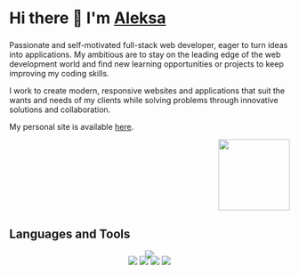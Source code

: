 # Hi there 👋 I'm [Aleksa](https://aleksa.codes)

###

Passionate and self-motivated full-stack web developer, eager to turn ideas into applications. My ambitious are to stay on the leading edge of the web development world and find new learning opportunities or projects to keep improving my coding skills.

I work to create modern, responsive websites and applications that suit the wants and needs of my clients while solving problems through innovative solutions and collaboration.

My personal site is available [here](https://aleksa.codes).

<div align="right">
  <img src="https://vignette.wikia.nocookie.net/world-fighters/images/4/46/Bmo-0.png" width="128" height="128" />
</div>

## Languages and Tools

<p align="center" style="margin-bottom: -20px;">
  <a href="https://skillicons.dev" target="_blank">
    <img src="https://skillicons.dev/icons?i=html,css,tailwind,javascript,react,typescript,next,astro,linux,git,vscode,nodejs,mongo" />
  </a>
</p>
<p align="center">
  <a href="https://discordapp.com/users/1078249969775038514" style="display: inline-block;" target="_blank">
    <img src="https://img.shields.io/badge/aleksa-.codes-9cf?style=flat-square&logo=discord&logoColor=ffffff&color=blue"/>
  </a>
  <a href="https://aleksa.io" style="display: inline-block;" target="_blank">
    <img src="https://img.shields.io/badge/aleksa-.io-9cf?style=flat-square&logo=microsoftedge&color=blue"/>
  </a>
  <img src="https://komarev.com/ghpvc/?username=aleksa-codes&style=flat-square&color=blue" />
  <a href="https://www.buymeacoffee.com/aleksa" style="display: inline-block;" target="_blank">
    <img src="https://img.shields.io/badge/Coffee-Time-9cf?style=flat-square&logo=coffeescript&color=blue" />
  </a>
</p>
